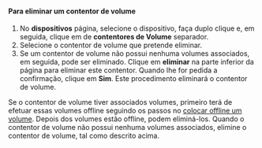 <!--author=SharS last changed: 9/16/15-->

#### <a name="to-delete-a-volume-container"></a>Para eliminar um contentor de volume
1. No **dispositivos** página, selecione o dispositivo, faça duplo clique e, em seguida, clique em de **contentores de Volume** separador.
2. Selecione o contentor de volume que pretende eliminar.
3. Se um contentor de volume não possui nenhuma volumes associados, em seguida, pode ser eliminado. Clique em **eliminar** na parte inferior da página para eliminar este contentor. Quando lhe for pedida a confirmação, clique em **Sim**. Este procedimento eliminará o contentor de volume.

Se o contentor de volume tiver associados volumes, primeiro terá de efetuar essas volumes offline seguindo os passos no [colocar offline um volume](../articles/storsimple/storsimple-manage-volumes.md#take-a-volume-offline). Depois dos volumes estão offline, podem eliminá-los. Quando o contentor de volume não possui nenhuma volumes associados, elimine o contentor de volume, tal como descrito acima.

